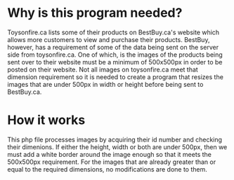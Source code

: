 # Why is this program needed?

Toysonfire.ca lists some of their products on BestBuy.ca's website which allows more customers to view and purchase their products. 
BestBuy, however, has a requirement of some of the data being sent on the server side from toysonfire.ca. One of which, is the images 
of the products being sent over to their website must be a minimum of 500x500px in order to be posted on their website. Not all images 
on toysonfire.ca meet that dimension requirement so it is needed to create a program that resizes the images that are under 500px in width
or height before being sent to BestBuy.ca. 

# How it works
This php file processes images by acquiring their id number and checking their dimenions. If either the height, width or both are under 500px, 
then we must add a white border around the image enough so that it meets the 500x500px requirement. For the images that are already greater than
or equal to the required dimensions, no modifications are done to them. 
